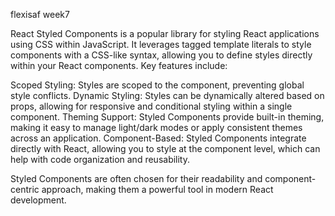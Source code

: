  flexisaf week7

React Styled Components is a popular library for styling React applications using CSS within JavaScript. It leverages tagged template literals to style components with a CSS-like syntax, allowing you to define styles directly within your React components. Key features include:

Scoped Styling: Styles are scoped to the component, preventing global style conflicts.
Dynamic Styling: Styles can be dynamically altered based on props, allowing for responsive and conditional styling within a single component.
Theming Support: Styled Components provide built-in theming, making it easy to manage light/dark modes or apply consistent themes across an application.
Component-Based: Styled Components integrate directly with React, allowing you to style at the component level, which can help with code organization and reusability.

Styled Components are often chosen for their readability and component-centric approach, making them a powerful tool in modern React development.